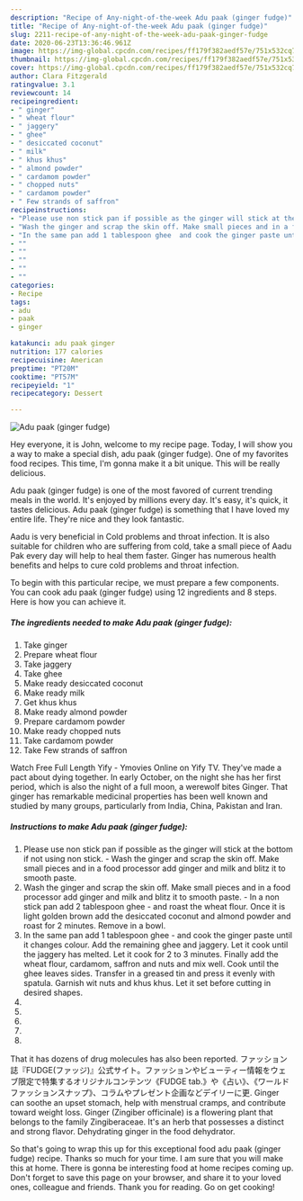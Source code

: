 ```yaml
---
description: "Recipe of Any-night-of-the-week Adu paak (ginger fudge)"
title: "Recipe of Any-night-of-the-week Adu paak (ginger fudge)"
slug: 2211-recipe-of-any-night-of-the-week-adu-paak-ginger-fudge
date: 2020-06-23T13:36:46.961Z
image: https://img-global.cpcdn.com/recipes/ff179f382aedf57e/751x532cq70/adu-paak-ginger-fudge-recipe-main-photo.jpg
thumbnail: https://img-global.cpcdn.com/recipes/ff179f382aedf57e/751x532cq70/adu-paak-ginger-fudge-recipe-main-photo.jpg
cover: https://img-global.cpcdn.com/recipes/ff179f382aedf57e/751x532cq70/adu-paak-ginger-fudge-recipe-main-photo.jpg
author: Clara Fitzgerald
ratingvalue: 3.1
reviewcount: 14
recipeingredient:
- " ginger"
- " wheat flour"
- " jaggery"
- " ghee"
- " desiccated coconut"
- " milk"
- " khus khus"
- " almond powder"
- " cardamom powder"
- " chopped nuts"
- " cardamom powder"
- " Few strands of saffron"
recipeinstructions:
- "Please use non stick pan if possible as the ginger will stick at the bottom if not using non stick.  Wash the ginger and scrap the skin off. Make small pieces and in a food processor add ginger and milk and blitz it to smooth paste."
- "Wash the ginger and scrap the skin off. Make small pieces and in a food processor add ginger and milk and blitz it to smooth paste.  In a non stick pan add 2 tablespoon ghee  and roast the wheat flour. Once it is light golden brown add the desiccated coconut and almond powder and roast for 2 minutes. Remove in a bowl."
- "In the same pan add 1 tablespoon ghee  and cook the ginger paste until it changes colour. Add the remaining ghee and jaggery. Let it cook until the jaggery has melted. Let it cook for 2 to 3 minutes. Finally add the wheat flour, cardamom, saffron and nuts and mix well. Cook until the ghee leaves sides. Transfer in a greased tin and press it evenly with spatula. Garnish wit nuts and khus khus. Let it set before cutting in desired shapes."
- ""
- ""
- ""
- ""
- ""
categories:
- Recipe
tags:
- adu
- paak
- ginger

katakunci: adu paak ginger 
nutrition: 177 calories
recipecuisine: American
preptime: "PT20M"
cooktime: "PT57M"
recipeyield: "1"
recipecategory: Dessert

---
```



![Adu paak (ginger fudge)](https://img-global.cpcdn.com/recipes/ff179f382aedf57e/751x532cq70/adu-paak-ginger-fudge-recipe-main-photo.jpg)

Hey everyone, it is John, welcome to my recipe page. Today, I will show you a way to make a special dish, adu paak (ginger fudge). One of my favorites food recipes. This time, I'm gonna make it a bit unique. This will be really delicious.

Adu paak (ginger fudge) is one of the most favored of current trending meals in the world. It's enjoyed by millions every day. It's easy, it's quick, it tastes delicious. Adu paak (ginger fudge) is something that I have loved my entire life. They're nice and they look fantastic.

Aadu is very beneficial in Cold problems and throat infection. It is also suitable for children who are suffering from cold, take a small piece of Aadu Pak every day will help to heal them faster. Ginger has numerous health benefits and helps to cure cold problems and throat infection.


To begin with this particular recipe, we must prepare a few components. You can cook adu paak (ginger fudge) using 12 ingredients and 8 steps. Here is how you can achieve it.

<!--inarticleads1-->

##### The ingredients needed to make Adu paak (ginger fudge):

1. Take  ginger
1. Prepare  wheat flour
1. Take  jaggery
1. Take  ghee
1. Make ready  desiccated coconut
1. Make ready  milk
1. Get  khus khus
1. Make ready  almond powder
1. Prepare  cardamom powder
1. Make ready  chopped nuts
1. Take  cardamom powder
1. Take  Few strands of saffron


Watch Free Full Length Yify - Ymovies Online on Yify TV. They&#39;ve made a pact about dying together. In early October, on the night she has her first period, which is also the night of a full moon, a werewolf bites Ginger. That ginger has remarkable medicinal properties has been well known and studied by many groups, particularly from India, China, Pakistan and Iran. 

<!--inarticleads2-->

##### Instructions to make Adu paak (ginger fudge):

1. Please use non stick pan if possible as the ginger will stick at the bottom if not using non stick.  - Wash the ginger and scrap the skin off. Make small pieces and in a food processor add ginger and milk and blitz it to smooth paste.
1. Wash the ginger and scrap the skin off. Make small pieces and in a food processor add ginger and milk and blitz it to smooth paste.  - In a non stick pan add 2 tablespoon ghee  - and roast the wheat flour. Once it is light golden brown add the desiccated coconut and almond powder and roast for 2 minutes. Remove in a bowl.
1. In the same pan add 1 tablespoon ghee  - and cook the ginger paste until it changes colour. Add the remaining ghee and jaggery. Let it cook until the jaggery has melted. Let it cook for 2 to 3 minutes. Finally add the wheat flour, cardamom, saffron and nuts and mix well. Cook until the ghee leaves sides. Transfer in a greased tin and press it evenly with spatula. Garnish wit nuts and khus khus. Let it set before cutting in desired shapes.
1. 
1. 
1. 
1. 
1. 


That it has dozens of drug molecules has also been reported. ファッション誌『FUDGE(ファッジ)』公式サイト。ファッションやビューティー情報をウェブ限定で特集するオリジナルコンテンツ《FUDGE tab.》や《占い》、《ワールドファッションスナップ》、コラムやプレゼント企画などデイリーに更. Ginger can soothe an upset stomach, help with menstrual cramps, and contribute toward weight loss. Ginger (Zingiber officinale) is a flowering plant that belongs to the family Zingiberaceae. It&#39;s an herb that possesses a distinct and strong flavor. Dehydrating ginger in the food dehydrator. 

So that's going to wrap this up for this exceptional food adu paak (ginger fudge) recipe. Thanks so much for your time. I am sure that you will make this at home. There is gonna be interesting food at home recipes coming up. Don't forget to save this page on your browser, and share it to your loved ones, colleague and friends. Thank you for reading. Go on get cooking!
